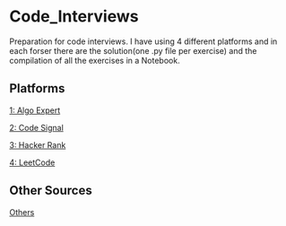 # Code_Interviews
Preparation for code interviews. 
I have using 4 different platforms and in each forser there are the solution(one .py file per exercise) and the compilation of all the exercises in a Notebook.

## Platforms
[1: Algo Expert ](/Algo_Expert)

[2: Code Signal](/Code_Signal)

[3: Hacker Rank](/Hacker_Rank)

[4: LeetCode](/LeetCode)

## Other Sources
[Others](/Others)
